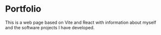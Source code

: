 # Portfolio
This is a web page based on Vite and React with information about myself and the software projects I have developed.
